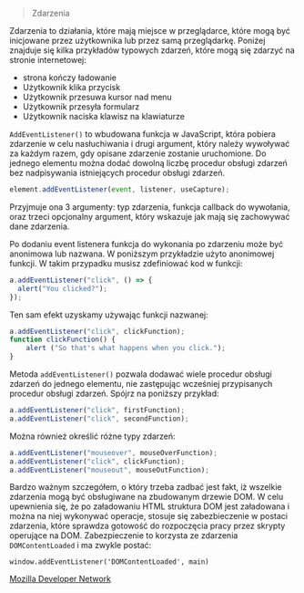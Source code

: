 > Zdarzenia

Zdarzenia to działania, które mają miejsce w przeglądarce, które mogą być inicjowane przez użytkownika lub przez samą przeglądarkę. Poniżej znajduje się kilka przykładów typowych zdarzeń, które mogą się zdarzyć na stronie internetowej:   
- strona kończy ładowanie 
- Użytkownik klika przycisk 
- Użytkownik przesuwa kursor nad menu 
- Użytkownik przesyła formularz 
- Użytkownik naciska klawisz na klawiaturze 
  

`AddEventListener()` to wbudowana funkcja w JavaScript, która pobiera zdarzenie w celu nasłuchiwania i drugi argument, który należy wywoływać za każdym razem, gdy opisane zdarzenie zostanie uruchomione. Do jednego elementu można dodać dowolną liczbę procedur obsługi zdarzeń bez nadpisywania istniejących procedur obsługi zdarzeń.


```js
element.addEventListener(event, listener, useCapture);

```
Przyjmuje ona 3 argumenty: typ zdarzenia, funkcja callback do wywołania, oraz trzeci opcjonalny argument, który wskazuje jak mają się zachowywać dane zdarzenia.


Po dodaniu event listenera  funkcja do wykonania po zdarzeniu może być anonimowa lub nazwana. W poniższym przykładzie użyto anonimowej funkcji. W takim przypadku musisz zdefiniować kod w funkcji:

```js
a.addEventListener("click", () => {
  alert("You clicked?"); 
});

```
Ten sam efekt uzyskamy używając funkcji nazwanej:

```js
a.addEventListener("click", clickFunction);
function clickFunction() {
    alert ("So that's what happens when you click.");
}
```
Metoda `addEventListener()` pozwala dodawać wiele procedur obsługi zdarzeń do jednego elementu, nie zastępując wcześniej przypisanych procedur obsługi zdarzeń. Spójrz na poniższy przykład:

```js
a.addEventListener("click", firstFunction);
a.addEventListener("click", secondFunction);

```

Można również określić różne typy zdarzeń:
```js
a.addEventListener("mouseover", mouseOverFunction);
a.addEventListener("click", clickFunction);
a.addEventListener("mouseout", mouseOutFunction);

```


Bardzo ważnym szczegółem, o który trzeba zadbać jest fakt, iż wszelkie zdarzenia mogą być obsługiwane na zbudowanym drzewie DOM. W celu upewnienia się, że po załadowaniu HTML struktura DOM jest załadowana i można na niej wykonywać operacje, stosuje się zabezbieczenie w postaci zdarzenia, które sprawdza gotowość do rozpoczęcia pracy przez skrypty operujące na DOM.
Zabezpieczenie to korzysta ze zdarzenia `DOMContentLoaded` i ma zwykle postać:

`window.addEventListener('DOMContentLoaded', main)`




[Mozilla Developer Network](https://developer.mozilla.org/en-US/docs/Web/Events)